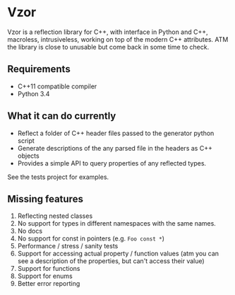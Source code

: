 # Vzor

Vzor is a reflection library for C++, with interface in Python and C++, macroless, intrusiveless, working on top of the modern C++ attributes. ATM the library is close to unusable but come back in some time to check.

## Requirements

* C++11 compatible compiler
* Python 3.4

## What it can do currently

* Reflect a folder of C++ header files passed to the generator python script
* Generate descriptions of the any parsed file in the headers as C++ objects
* Provides a simple API to query properties of any reflected types.

See the tests project for examples.

## Missing features

1. Reflecting nested classes
1. No support for types in different namespaces with the same names.
1. No docs
1. No support for const in pointers (e.g. `Foo const *`)
1. Performance / stress / sanity tests
1. Support for accessing actual property / function values (atm you can see a description of the properties, but can't access their value)
1. Support for functions
1. Support for enums
1. Better error reporting
